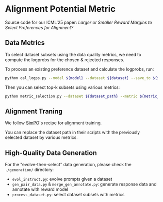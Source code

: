 # Alignment Potential Metric

Source code for our ICML'25 paper: *Larger or Smaller Reward Margins to Select Preferences for Alignment?*

## Data Metrics

To select dataset subsets using the data quality metrics, we need to compute the logprobs for the chosen & rejected responses.

To process an existing preference dataset and calculate the logprobs, run:
```bash
python cal_logps.py --model ${model} --dataset ${dataset} --save_to ${save_path}
```

Then you can select top-k subsets using various metrics:
```bash
python metric_selection.py --dataset ${dataset_path} --metric ${metric_name}
```

## Alignment Traning

We follow [SimPO](https://github.com/princeton-nlp/SimPO)'s recipe for alignment training.

You can replace the dataset path in their scripts with the previously selected dataset by various metrics.

## High-Quality Data Generation

For the "evolve-then-select" data generation, please check the `./generation/` directory:

- `evol_instruct.py`: evolve prompts given a dataset
- `gen_pair_data.py` & `merge_gen_annotate.py`: generate response data and annotate with reward model
- `process_dataset.py`: select dataset subsets with metrics
